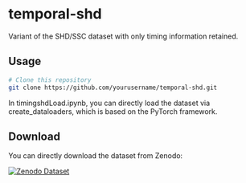 # temporal-shd
Variant of the SHD/SSC dataset with only timing information retained.




## Usage

```bash
# Clone this repository
git clone https://github.com/yourusername/temporal-shd.git
```
In timingshdLoad.ipynb, you can directly load the dataset via create_dataloaders, which is based on the PyTorch framework.
## Download

You can directly download the dataset from Zenodo:

[![Zenodo Dataset](https://zenodo.org/badge/DOI/10.5281/zenodo.16153275.svg)](https://zenodo.org/records/16153275)
